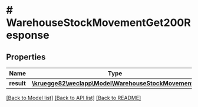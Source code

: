 # # WarehouseStockMovementGet200Response

## Properties

Name | Type | Description | Notes
------------ | ------------- | ------------- | -------------
**result** | [**\kruegge82\weclapp\Model\WarehouseStockMovement[]**](WarehouseStockMovement.md) |  | [optional]

[[Back to Model list]](../../README.md#models) [[Back to API list]](../../README.md#endpoints) [[Back to README]](../../README.md)
